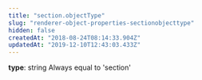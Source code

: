 ```yaml
---
title: "section.objectType"
slug: "renderer-object-properties-sectionobjecttype"
hidden: false
createdAt: "2018-08-24T08:14:33.904Z"
updatedAt: "2019-12-10T12:43:03.433Z"
---
```

**type**: string
Always equal to &#39;section&#39;

